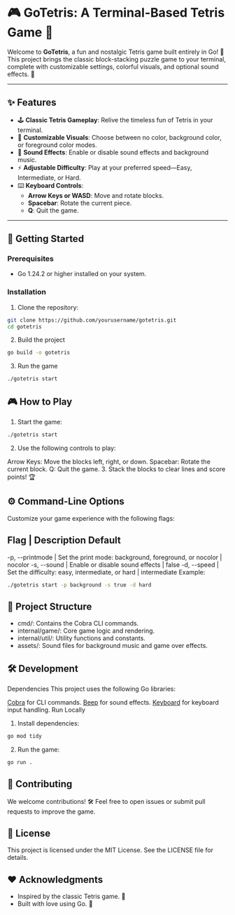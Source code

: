 # 🎮 GoTetris: A Terminal-Based Tetris Game 🧩

Welcome to **GoTetris**, a fun and nostalgic Tetris game built entirely in Go! 🚀 This project brings the classic block-stacking puzzle game to your terminal, complete with customizable settings, colorful visuals, and optional sound effects. 🎵

---

## ✨ Features

- 🕹️ **Classic Tetris Gameplay**: Relive the timeless fun of Tetris in your terminal.
- 🎨 **Customizable Visuals**: Choose between no color, background color, or foreground color modes.
- 🎵 **Sound Effects**: Enable or disable sound effects and background music.
- ⚡ **Adjustable Difficulty**: Play at your preferred speed—Easy, Intermediate, or Hard.
- ⌨️ **Keyboard Controls**:
  - **Arrow Keys or WASD**: Move and rotate blocks.
  - **Spacebar**: Rotate the current piece.
  - **Q**: Quit the game.

---

## 🚀 Getting Started

### Prerequisites
- Go 1.24.2 or higher installed on your system.

### Installation
1. Clone the repository:
```bash
git clone https://github.com/yourusername/gotetris.git
cd gotetris
```

2. Build the project
```bash
go build -o gotetris
```

3. Run the game
```bash
./gotetris start
```

## 🎮 How to Play
1. Start the game:
```bash
./gotetris start
```
2. Use the following controls to play:

Arrow Keys: Move the blocks left, right, or down.
Spacebar: Rotate the current block.
Q: Quit the game.
3. Stack the blocks to clear lines and score points! 🏆

## ⚙️ Command-Line Options
Customize your game experience with the following flags:

Flag |	Description	Default
---------------------------------
-p, --printmode	| Set the print mode: background, foreground, or nocolor | nocolor
-s, --sound	| Enable or disable sound effects |	false
-d, --speed	| Set the difficulty: easy, intermediate, or hard | intermediate
Example:
```bash
./gotetris start -p background -s true -d hard
```

## 📂 Project Structure
* cmd/: Contains the Cobra CLI commands.
* internal/game/: Core game logic and rendering.
* internal/util/: Utility functions and constants.
* assets/: Sound files for background music and game over effects.

## 🛠️ Development
Dependencies
This project uses the following Go libraries:

[Cobra](https://github.com/spf13/cobra) for CLI commands.
[Beep](https://github.com/faiface/beep) for sound effects.
[Keyboard](https://github.com/eiannone/keyboard) for keyboard input handling.
Run Locally
1. Install dependencies:
```bash
go mod tidy
```
2. Run the game:
```bash
go run .
```

## 🎉 Contributing
We welcome contributions! 🛠️ Feel free to open issues or submit pull requests to improve the game.

## 📜 License
This project is licensed under the MIT License. See the LICENSE file for details.

## ❤️ Acknowledgments
* Inspired by the classic Tetris game. 🎵
* Built with love using Go. 🐹

